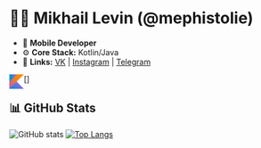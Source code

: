 # 👨‍💻 Mikhail Levin (@mephistolie)

* 📱 **Mobile Developer**
* ⚙️ **Core Stack:** Kotlin/Java
* 🔗 **Links:** [VK](https://vk.com/mephistolie) | [Instagram](https://www.instagram.com/mephistolie/) | [Telegram](http://t.me/mephistolie)

[<img align="left" alt="React" width="26px" src="https://raw.githubusercontent.com/github/explore/80688e429a7d4ef2fca1e82350fe8e3517d3494d/topics/kotlin/kotlin.png" />]

## 📊 GitHub Stats
![GitHub stats](https://github-readme-stats.vercel.app/api?username=mephistolie&count_private=true&include_all_commits=true&show_icons=true&theme=nord)
[![Top Langs](https://github-readme-stats.vercel.app/api/top-langs/?username=mephistolie&count_private=true&theme=nord)](https://github.com/anuraghazra/github-readme-stats)
